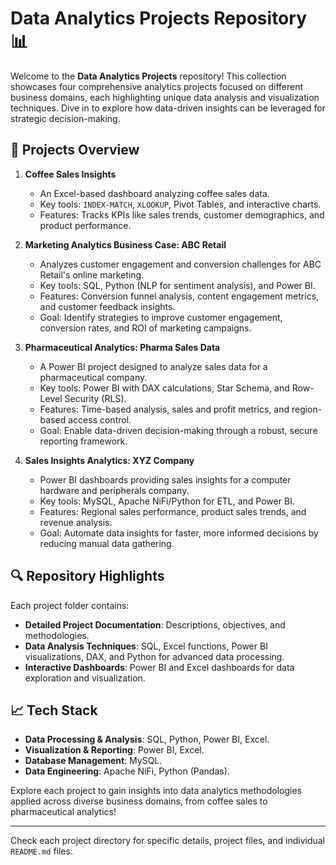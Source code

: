 # Data Analytics Projects Repository 📊

Welcome to the **Data Analytics Projects** repository! This collection showcases four comprehensive analytics projects focused on different business domains, each highlighting unique data analysis and visualization techniques. Dive in to explore how data-driven insights can be leveraged for strategic decision-making.

## 📂 Projects Overview

1. **Coffee Sales Insights**
   - An Excel-based dashboard analyzing coffee sales data.
   - Key tools: `INDEX-MATCH`, `XLOOKUP`, Pivot Tables, and interactive charts.
   - Features: Tracks KPIs like sales trends, customer demographics, and product performance.
   
2. **Marketing Analytics Business Case: ABC Retail**
   - Analyzes customer engagement and conversion challenges for ABC Retail's online marketing.
   - Key tools: SQL, Python (NLP for sentiment analysis), and Power BI.
   - Features: Conversion funnel analysis, content engagement metrics, and customer feedback insights.
   - Goal: Identify strategies to improve customer engagement, conversion rates, and ROI of marketing campaigns.

3. **Pharmaceutical Analytics: Pharma Sales Data**
   - A Power BI project designed to analyze sales data for a pharmaceutical company.
   - Key tools: Power BI with DAX calculations, Star Schema, and Row-Level Security (RLS).
   - Features: Time-based analysis, sales and profit metrics, and region-based access control.
   - Goal: Enable data-driven decision-making through a robust, secure reporting framework.

4. **Sales Insights Analytics: XYZ Company**
   - Power BI dashboards providing sales insights for a computer hardware and peripherals company.
   - Key tools: MySQL, Apache NiFi/Python for ETL, and Power BI.
   - Features: Regional sales performance, product sales trends, and revenue analysis.
   - Goal: Automate data insights for faster, more informed decisions by reducing manual data gathering.

## 🔍 Repository Highlights

Each project folder contains:
- **Detailed Project Documentation**: Descriptions, objectives, and methodologies.
- **Data Analysis Techniques**: SQL, Excel functions, Power BI visualizations, DAX, and Python for advanced data processing.
- **Interactive Dashboards**: Power BI and Excel dashboards for data exploration and visualization.

## 📈 Tech Stack

- **Data Processing & Analysis**: SQL, Python, Power BI, Excel.
- **Visualization & Reporting**: Power BI, Excel.
- **Database Management**: MySQL.
- **Data Engineering**: Apache NiFi, Python (Pandas).

Explore each project to gain insights into data analytics methodologies applied across diverse business domains, from coffee sales to pharmaceutical analytics!

---

Check each project directory for specific details, project files, and individual `README.md` files.
